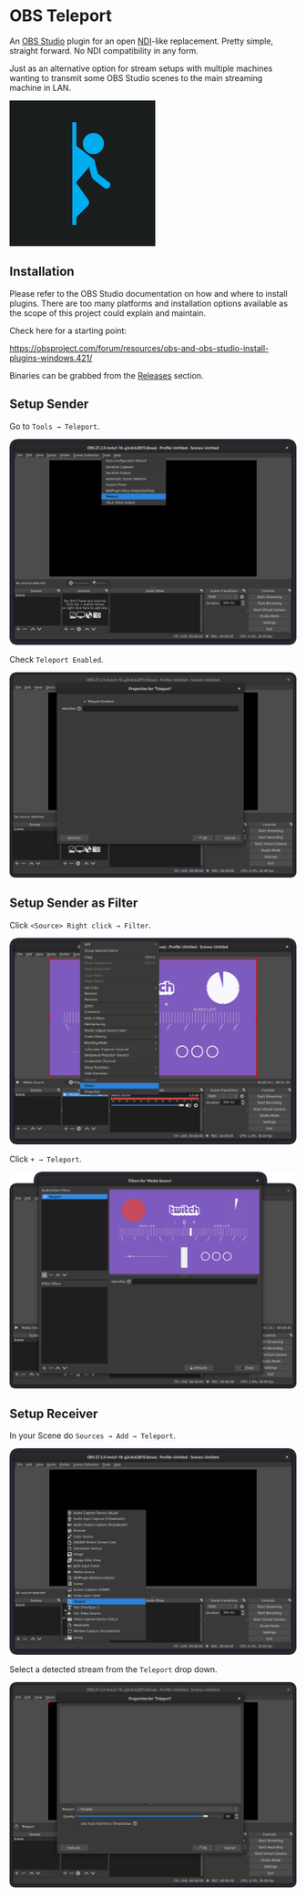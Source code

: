# OBS Teleport

An [OBS Studio] plugin for an open [NDI]-like replacement. Pretty simple, straight forward. No NDI compatibility in any form.

Just as an alternative option for stream setups with multiple machines wanting to transmit some OBS Studio scenes to the main streaming machine in LAN.

![](obs-teleport.png)

[OBS Studio]: https://obsproject.com
[NDI]: https://ndi.tv/


## Installation

Please refer to the OBS Studio documentation on how and where to install plugins. There are too many platforms and installation options available as the scope of this project could explain and maintain.

Check here for a starting point:

https://obsproject.com/forum/resources/obs-and-obs-studio-install-plugins-windows.421/

Binaries can be grabbed from the [Releases] section.

[Releases]: https://github.com/fzwoch/obs-teleport/releases


## Setup Sender

Go to `Tools → Teleport`.

![](teleport-tools.png)

Check `Teleport Enabled`.

![](teleport-output.png)


## Setup Sender as Filter

Click `<Source> Right click → Filter`.

![](teleport-properties.png)

Click `+ → Teleport`.

![](teleport-filter.png)


## Setup Receiver

In your Scene do `Sources → Add → Teleport`.

![](teleport-add.png)

Select a detected stream from the `Teleport` drop down.

![](teleport-source.png)
